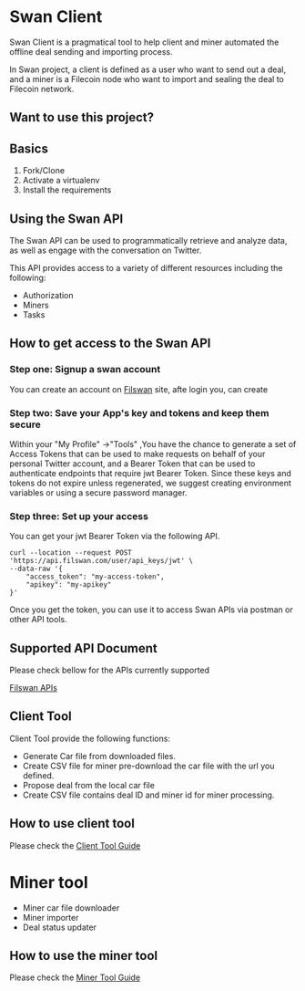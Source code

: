 # Swan Client
Swan Client is a pragmatical tool to help client and miner automated the offline deal sending and importing process.

In Swan project, a client is defined as a user who want to send out a deal, and a miner is a Filecoin node who want to import and sealing the deal to Filecoin network.
## Want to use this project?

## Basics

1. Fork/Clone
1. Activate a virtualenv
1. Install the requirements

## Using the Swan API

The Swan API can be used to programmatically retrieve and analyze data, as well as engage with the conversation on
Twitter.

This API provides access to a variety of different resources including the following:

* Authorization
* Miners
* Tasks

## How to get access to the Swan API

### Step one: Signup a swan account

You can create an account on [Filswan](https://www.filswan.com) site, afte login you, can create

### Step two: Save your App's key and tokens and keep them secure

Within your "My Profile" ->"Tools" ,You have the chance to generate a set of Access Tokens that can be used to make
requests on behalf of your personal Twitter account, and a Bearer Token that can be used to authenticate endpoints that
require jwt Bearer Token. Since these keys and tokens do not expire unless regenerated, we suggest creating
environment variables or using a secure password manager.

### Step three: Set up your access
You can get your jwt Bearer Token via the following API.
```
curl --location --request POST 'https://api.filswan.com/user/api_keys/jwt' \
--data-raw '{
    "access_token": "my-access-token",
    "apikey": "my-apikey"
}'
```

Once you get the token, you can use it to access Swan APIs via postman or other API tools.
## Supported API Document

Please check bellow for the APIs currently supported

[Filswan APIs](https://documenter.getpostman.com/view/13140808/TWDZJbzV)

## Client Tool

Client Tool provide the following functions:

* Generate Car file from downloaded files.
* Create CSV file for miner pre-download the car file with the url you defined.
* Propose deal from the local car file
* Create CSV file contains deal ID and miner id for miner processing.

## How to use client tool

Please check the [Client Tool Guide](https://github.com/nebulaai/swan/tree/main/client)

# Miner tool

* Miner car file downloader
* Miner importer
* Deal status updater

## How to use the miner tool

Please check the [Miner Tool Guide](https://github.com/nebulaai/swan/tree/main/miner)
